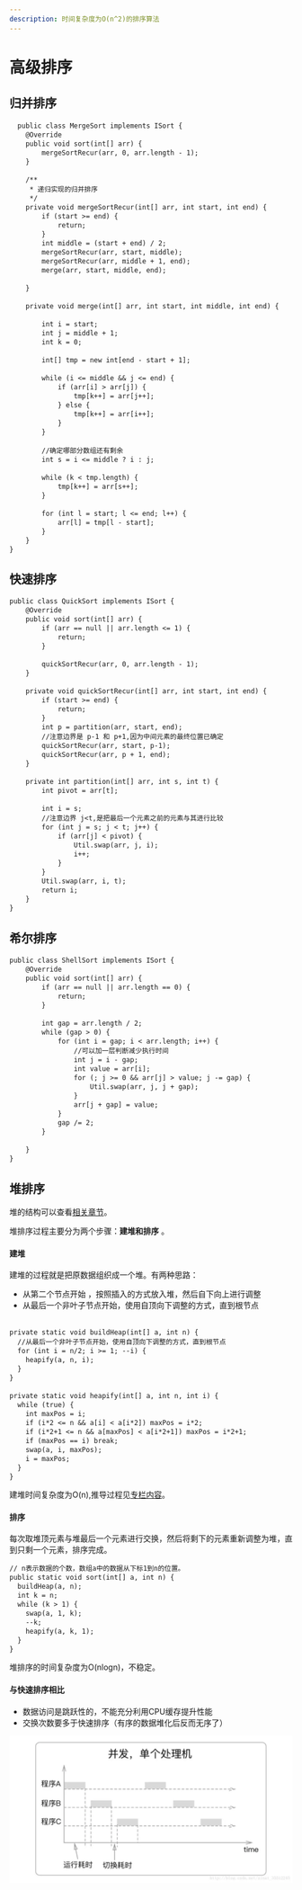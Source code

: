 ```yaml
---
description: 时间复杂度为O(n^2)的排序算法
---
```


# 高级排序

## 归并排序

```text
  public class MergeSort implements ISort {
    @Override
    public void sort(int[] arr) {
        mergeSortRecur(arr, 0, arr.length - 1);
    }

    /**
     * 递归实现的归并排序
     */
    private void mergeSortRecur(int[] arr, int start, int end) {
        if (start >= end) {
            return;
        }
        int middle = (start + end) / 2;
        mergeSortRecur(arr, start, middle);
        mergeSortRecur(arr, middle + 1, end);
        merge(arr, start, middle, end);

    }

    private void merge(int[] arr, int start, int middle, int end) {

        int i = start;
        int j = middle + 1;
        int k = 0;

        int[] tmp = new int[end - start + 1];

        while (i <= middle && j <= end) {
            if (arr[i] > arr[j]) {
                tmp[k++] = arr[j++];
            } else {
                tmp[k++] = arr[i++];
            }
        }

        //确定哪部分数组还有剩余
        int s = i <= middle ? i : j;

        while (k < tmp.length) {
            tmp[k++] = arr[s++];
        }

        for (int l = start; l <= end; l++) {
            arr[l] = tmp[l - start];
        }
    }
}
```

## 快速排序

```text
public class QuickSort implements ISort {
    @Override
    public void sort(int[] arr) {
        if (arr == null || arr.length <= 1) {
            return;
        }

        quickSortRecur(arr, 0, arr.length - 1);
    }

    private void quickSortRecur(int[] arr, int start, int end) {
        if (start >= end) {
            return;
        }
        int p = partition(arr, start, end);
        //注意边界是 p-1 和 p+1,因为中间元素的最终位置已确定
        quickSortRecur(arr, start, p-1);
        quickSortRecur(arr, p + 1, end);
    }

    private int partition(int[] arr, int s, int t) {
        int pivot = arr[t];

        int i = s;
        //注意边界 j<t,是把最后一个元素之前的元素与其进行比较
        for (int j = s; j < t; j++) {
            if (arr[j] < pivot) {
                Util.swap(arr, j, i);
                i++;
            }
        }
        Util.swap(arr, i, t);
        return i;
    }
}
```

## 希尔排序

```text
public class ShellSort implements ISort {
    @Override
    public void sort(int[] arr) {
        if (arr == null || arr.length == 0) {
            return;
        }

        int gap = arr.length / 2;
        while (gap > 0) {
            for (int i = gap; i < arr.length; i++) {
                //可以加一层判断减少执行时间
                int j = i - gap;
                int value = arr[i];
                for (; j >= 0 && arr[j] > value; j -= gap) {
                    Util.swap(arr, j, j + gap);
                }
                arr[j + gap] = value;
            }
            gap /= 2;
        }

    }
}
```

## 堆排序

堆的结构可以查看[相关章节](../../datastructure/heap/)。

堆排序过程主要分为两个步骤：**建堆和排序** 。

#### 建堆

建堆的过程就是把原数据组织成一个堆。有两种思路：

* 从第二个节点开始 ，按照插入的方式放入堆，然后自下向上进行调整
* 从最后一个非叶子节点开始，使用自顶向下调整的方式，直到根节点

```text

private static void buildHeap(int[] a, int n) {
  //从最后一个非叶子节点开始，使用自顶向下调整的方式，直到根节点
  for (int i = n/2; i >= 1; --i) {
    heapify(a, n, i);
  }
}

private static void heapify(int[] a, int n, int i) {
  while (true) {
    int maxPos = i;
    if (i*2 <= n && a[i] < a[i*2]) maxPos = i*2;
    if (i*2+1 <= n && a[maxPos] < a[i*2+1]) maxPos = i*2+1;
    if (maxPos == i) break;
    swap(a, i, maxPos);
    i = maxPos;
  }
}
```

建堆时间复杂度为O\(n\),推导过程见[专栏内容](https://time.geekbang.org/column/article/69913)。 

#### 排序

每次取堆顶元素与堆最后一个元素进行交换，然后将剩下的元素重新调整为堆，直到只剩一个元素，排序完成。

```text
// n表示数据的个数，数组a中的数据从下标1到n的位置。
public static void sort(int[] a, int n) {
  buildHeap(a, n);
  int k = n;
  while (k > 1) {
    swap(a, 1, k);
    --k;
    heapify(a, k, 1);
  }
}
```

堆排序的时间复杂度为O\(nlogn\)，不稳定。

#### 与快速排序相比

* 数据访问是跳跃性的，不能充分利用CPU缓存提升性能
* 交换次数要多于快速排序（有序的数据堆化后反而无序了）

![&#x6709;&#x5E8F;&#x6570;&#x636E;&#x5806;&#x5316;&#x540E;&#x53D8;&#x5F97;&#x66F4;&#x52A0;&#x65E0;&#x5E8F;](../../../.gitbook/assets/image%20%2811%29.png)

## 

